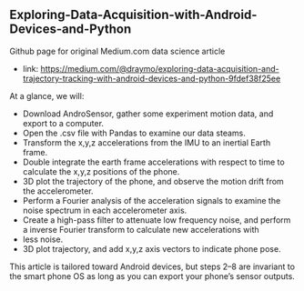 ## Exploring-Data-Acquisition-with-Android-Devices-and-Python
Github page for original Medium.com data science article
- link: https://medium.com/@draymo/exploring-data-acquisition-and-trajectory-tracking-with-android-devices-and-python-9fdef38f25ee

At a glance, we will:
- Download AndroSensor, gather some experiment motion data, and export to a computer.
- Open the .csv file with Pandas to examine our data steams.
- Transform the x,y,z accelerations from the IMU to an inertial Earth frame.
- Double integrate the earth frame accelerations with respect to time to calculate the x,y,z positions of the phone.
- 3D plot the trajectory of the phone, and observe the motion drift from the accelerometer.
- Perform a Fourier analysis of the acceleration signals to examine the noise spectrum in each accelerometer axis.
- Create a high-pass filter to attenuate low frequency noise, and perform a inverse Fourier transform to calculate new accelerations with 
- less noise.
- 3D plot trajectory, and add x,y,z axis vectors to indicate phone pose.

This article is tailored toward Android devices, but steps 2–8 are invariant to the smart phone OS as long as you can export your phone’s sensor outputs.


#
